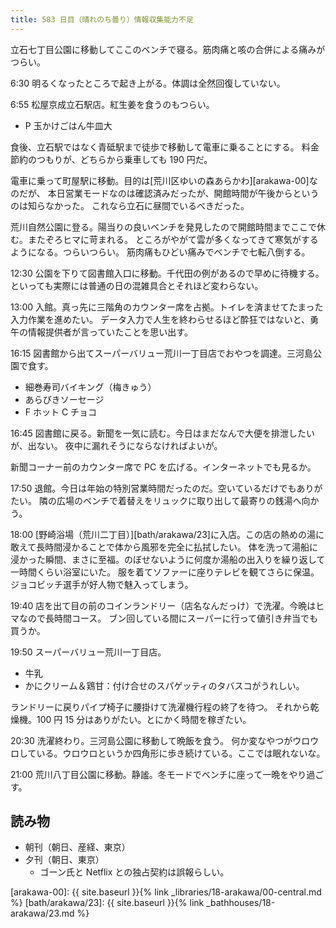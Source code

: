 ```yaml
---
title: 583 日目（晴れのち曇り）情報収集能力不足
---
```


立石七丁目公園に移動してここのベンチで寝る。筋肉痛と咳の合併による痛みがつらい。

6:30 明るくなったところで起き上がる。体調は全然回復していない。

6:55 松屋京成立石駅店。紅生姜を食うのもつらい。

* P 玉かけごはん牛皿大

食後、立石駅ではなく青砥駅まで徒歩で移動して電車に乗ることにする。
料金節約のつもりが、どちらから乗車しても 190 円だ。

電車に乗って町屋駅に移動。目的は[荒川区ゆいの森あらかわ][arakawa-00]なのだが、
本日営業モードなのは確認済みだったが、開館時間が午後からというのは知らなかった。
これなら立石に昼間でいるべきだった。

荒川自然公園に登る。陽当りの良いベンチを発見したので開館時間までここで休む。またぞろヒマに苛まれる。
ところがやがて雲が多くなってきて寒気がするようになる。つらいつらい。
筋肉痛もひどい痛みでベンチで七転八倒する。

12:30 公園を下りて図書館入口に移動。千代田の例があるので早めに待機する。
といっても実際には普通の日の混雑具合とそれほど変わらない。

13:00 入館。真っ先に三階角のカウンター席を占拠。トイレを済ませてたまった入力作業を進めたい。
データ入力で人生を終わらせるほど酔狂ではないと、勇午の情報提供者が言っていたことを思い出す。

16:15 図書館から出てスーパーバリュー荒川一丁目店でおやつを調達。三河島公園で食す。

* 細巻寿司バイキング（梅きゅう）
* あらびきソーセージ
* F ホット C チョコ

16:45 図書館に戻る。新聞を一気に読む。今日はまだなんで大便を排泄したいが、出ない。
夜中に漏れそうにならなければよいが。

新聞コーナー前のカウンター席で PC を広げる。インターネットでも見るか。

17:50 退館。今日は年始の特別営業時間だったのだ。空いているだけでもありがたい。
隣の広場のベンチで着替えをリュックに取り出して最寄りの銭湯へ向かう。

18:00 [野崎浴場（荒川二丁目）][bath/arakawa/23]に入店。この店の熱めの湯に敢えて長時間浸かることで体から風邪を完全に払拭したい。
体を洗って湯船に浸かった瞬間、まさに至福。のぼせないように何度か湯船の出入りを繰り返して一時間くらい浴室にいた。
服を着てソファーに座りテレビを観てさらに保温。ジョコビッチ選手が好人物で魅入ってしまう。

19:40 店を出て目の前のコインランドリー（店名なんだっけ）で洗濯。今晩はヒマなので長時間コース。
ブン回している間にスーパーに行って値引き弁当でも買うか。

19:50 スーパーバリュー荒川一丁目店。

* 牛乳
* かにクリーム＆鶏甘：付け合せのスパゲッティのタバスコがうれしい。

ランドリーに戻りパイプ椅子に腰掛けて洗濯機行程の終了を待つ。
それから乾燥機。100 円 15 分はありがたい。とにかく時間を稼ぎたい。

20:30 洗濯終わり。三河島公園に移動して晩飯を食う。
何か変なやつがウロウロしている。ウロウロというか四角形に歩き続けている。ここでは眠れないな。

21:00 荒川八丁目公園に移動。静謐。冬モードでベンチに座って一晩をやり過ごす。

## 読み物

* 朝刊（朝日、産経、東京）
* 夕刊（朝日、東京）
  * ゴーン氏と Netflix との独占契約は誤報らしい。

[arakawa-00]: {{ site.baseurl }}{% link _libraries/18-arakawa/00-central.md %}
[bath/arakawa/23]: {{ site.baseurl }}{% link _bathhouses/18-arakawa/23.md %}
